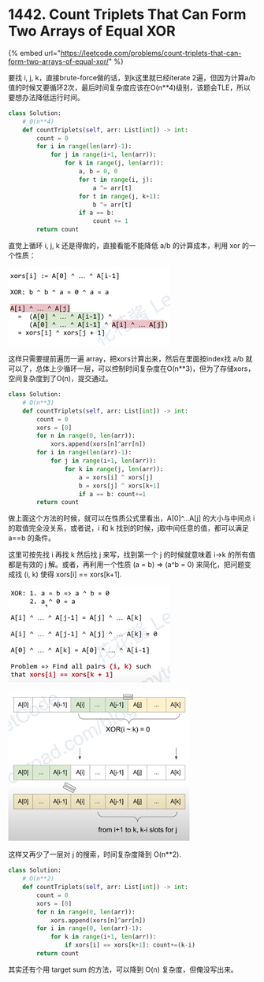 # 1442. Count Triplets That Can Form Two Arrays of Equal XOR

{% embed url="https://leetcode.com/problems/count-triplets-that-can-form-two-arrays-of-equal-xor/" %}

要找 i, j, k，直接brute-force做的话，到k这里就已经iterate 2遍，但因为计算a/b值的时候又要循环2次，最后时间复杂度应该在O\(n\*\*4\)级别，该题会TLE，所以要想办法降低运行时间。

```python
class Solution:
    # O(n**4)
    def countTriplets(self, arr: List[int]) -> int:
        count = 0
        for i in range(len(arr)-1):
            for j in range(i+1, len(arr)):
                for k in range(j, len(arr)):
                    a, b = 0, 0
                    for t in range(i, j):
                        a ^= arr[t]
                    for t in range(j, k+1):
                        b ^= arr[t]
                    if a == b:
                        count += 1
        return count
```

直觉上循环 i, j, k 还是得做的，直接看能不能降低 a/b 的计算成本，利用 xor 的一个性质：

![](.gitbook/assets/image%20%285%29.png)

这样只需要提前遍历一遍 array，把xors计算出来，然后在里面按index找 a/b 就可以了，总体上少循环一层，可以控制时间复杂度在O\(n\*\*3\)，但为了存储xors，空间复杂度到了O\(n\)，提交通过。

```python
class Solution:
    # O(n**3)
    def countTriplets(self, arr: List[int]) -> int:
        count = 0
        xors = [0]
        for n in range(0, len(arr)):
            xors.append(xors[n]^arr[n])
        for i in range(len(arr)-1):
            for j in range(i+1, len(arr)):
                for k in range(j, len(arr)):
                    a = xors[i] ^ xors[j]
                    b = xors[j] ^ xors[k+1]
                    if a == b: count+=1
        return count
```

做上面这个方法的时候，就可以在性质公式里看出，A\[0\]^...A\[j\] 的大小与中间点 i 的取值完全没关系，或者说，i 和 k 找到的时候，j取中间任意的值，都可以满足 a==b 的条件。

这里可按先找 i 再找 k 然后找 j 来写，找到第一个 j 的时候就意味着 i-&gt;k 的所有值都是有效的 j 解。或者，再利用一个性质 \(a = b\) =&gt; \(a^b = 0\) 来简化，把问题变成找 \(i, k\) 使得 xors\[i\] == xors\[k+1\].

![&#x95EE;&#x9898;&#x5C31;&#x53D8;&#x6210;&#x4E86;](.gitbook/assets/image%20%286%29.png)

![](.gitbook/assets/image%20%287%29.png)

这样又再少了一层对 j 的搜索，时间复杂度降到 O\(n\*\*2\).

```python
class Solution:
    # O(n**2)
    def countTriplets(self, arr: List[int]) -> int:
        count = 0
        xors = [0]
        for n in range(0, len(arr)):
            xors.append(xors[n]^arr[n])
        for i in range(0, len(arr)-1):
            for k in range(i+1, len(arr)):
                if xors[i] == xors[k+1]: count+=(k-i)
        return count
```

其实还有个用 target sum 的方法，可以降到 O\(n\) 复杂度，但俺没写出来。

